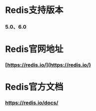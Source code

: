 # Redis支持版本
### 5.0、6.0
# Redis官网地址
### [https://redis.io/](https://redis.io/)
# Redis官方文档
### [https://redis.io/docs/</font>](https://redis.io/docs/)

